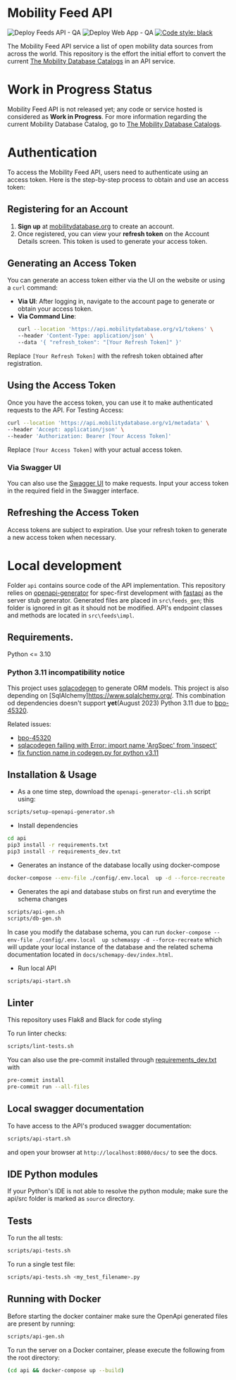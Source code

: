 # Mobility Feed API
![Deploy Feeds API - QA](https://github.com/MobilityData/mobility-feed-api/workflows/Deploy%20Feeds%20API%20-%20QA/badge.svg?branch=main)
![Deploy Web App - QA](https://github.com/MobilityData/mobility-feed-api/actions/workflows/web-app.yml/badge.svg?branch=main)
[![Code style: black](https://img.shields.io/badge/code%20style-black-000000.svg)](https://github.com/psf/black)

The Mobility Feed API service a list of open mobility data sources from across the world. This repository is the effort the initial effort to convert the current [The Mobility Database Catalogs](https://github.com/MobilityData/mobility-database-catalogs) in an API service.

# Work in Progress Status

Mobility Feed API is not released yet; any code or service hosted is considered as **Work in Progress**. For more information regarding the current Mobility Database Catalog, go to [The Mobility Database Catalogs](https://github.com/MobilityData/mobility-database-catalogs).

# Authentication

To access the Mobility Feed API, users need to authenticate using an access token. Here is the step-by-step process to obtain and use an access token:

## Registering for an Account
1. **Sign up** at [mobilitydatabase.org](https://mobilitydatabase.org) to create an account.
2. Once registered, you can view your  **refresh token** on the Account Details screen. This token is used to generate your access token.

## Generating an Access Token
You can generate an access token either via the UI on the website or using a `curl` command:

- **Via UI**: After logging in, navigate to the account page to generate or obtain your access token.
- **Via Command Line**:
  ```bash
  curl --location 'https://api.mobilitydatabase.org/v1/tokens' \
  --header 'Content-Type: application/json' \
  --data '{ "refresh_token": "[Your Refresh Token]" }'
Replace `[Your Refresh Token]` with the refresh token obtained after registration.

## Using the Access Token
Once you have the access token, you can use it to make authenticated requests to the API.
For Testing Access:
```bash
curl --location 'https://api.mobilitydatabase.org/v1/metadata' \
--header 'Accept: application/json' \
--header 'Authorization: Bearer [Your Access Token]'
```
Replace `[Your Access Token]` with your actual access token.

### Via Swagger UI
You can also use the [Swagger UI](https://jcpitre/mobility-feed-api/SwaggerUI/index.html) to make requests. Input your access token in the required field in the Swagger interface.

## Refreshing the Access Token
Access tokens are subject to expiration. Use your refresh token to generate a new access token when necessary.


# Local development

Folder `api` contains source code of the API implementation. This repository relies on [openapi-generator](https://openapi-generator.tech/) for spec-first development with [fastapi](https://openapi-generator.tech/docs/generators/python-fastapi) as the server stub generator. Generated files are placed in `src\feeds_gen`; this folder is ignored in git as it should not be modified. API's endpoint classes and methods are located in `src\feeds\impl`.

## Requirements.

Python <= 3.10

### Python 3.11 incompatibility notice
This project uses [sqlacodegen](https://github.com/agronholm/sqlacodegen) to generate ORM models. This project is also depending on [SqlAlchemy]https://www.sqlalchemy.org/. This combination od dependencies doesn't support __yet__(August 2023) Python 3.11 due to [bpo-45320](https://github.com/python/cpython/issues/89483).

Related issues:
- [bpo-45320](https://github.com/python/cpython/issues/89483)
- [sqlacodegen failing with Error: import name 'ArgSpec' from 'inspect'](https://github.com/agronholm/sqlacodegen/issues/239)
- [fix function name in codegen.py for python v3.11](https://github.com/agronholm/sqlacodegen/issues/274)

## Installation & Usage

- As a one time step, download the `openapi-generator-cli.sh` script using:
```bash
scripts/setup-openapi-generator.sh
```
- Install dependencies
```bash
cd api
pip3 install -r requirements.txt
pip3 install -r requirements_dev.txt
```
- Generates an instance of the database locally using docker-compose
```bash
docker-compose --env-file ./config/.env.local  up -d --force-recreate
```
- Generates the api and database stubs on first run and everytime the schema changes
```bash
scripts/api-gen.sh
scripts/db-gen.sh
```
In case you modify the database schema, you can run 
`
docker-compose --env-file ./config/.env.local  up schemaspy -d --force-recreate
` which will update your local instance of the database and the related schema documentation located in `docs/schemapy-dev/index.html`.
- Run local API 
```bash
scripts/api-start.sh
```

## Linter
This repository uses Flak8 and Black for code styling

To run linter checks:

```bash
scripts/lint-tests.sh
```

You can also use the pre-commit installed through [requirements_dev.txt](api%2Frequirements_dev.txt) with
```bash
pre-commit install
pre-commit run --all-files
```


## Local swagger documentation

To have access to the API's produced swagger documentation:
```bash
scripts/api-start.sh
```
and open your browser at `http://localhost:8080/docs/` to see the docs.

## IDE Python modules

If your Python's IDE is not able to resolve the python module; make sure the api/src folder is marked as `source` directory. 

## Tests

To run the all tests:

```bash
scripts/api-tests.sh
```

To run a single test file:
```bash
scripts/api-tests.sh <my_test_filename>.py
```

## Running with Docker
Before starting the docker container make sure the OpenApi generated files are present by running:
```bash
scripts/api-gen.sh
```
To run the server on a Docker container, please execute the following from the root directory:

```bash
(cd api && docker-compose up --build)
```
